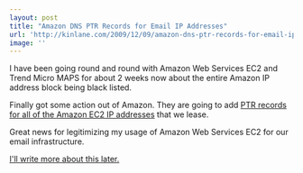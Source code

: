 ```yaml
---
layout: post
title: "Amazon DNS PTR Records for Email IP Addresses"
url: 'http://kinlane.com/2009/12/09/amazon-dns-ptr-records-for-email-ip-addresses/'
image: ''
---
```


I have been going round and round with Amazon Web Services EC2 and Trend Micro MAPS for about 2 weeks now about the entire Amazon IP address block being black listed.

Finally got some action out of Amazon. They are going to add [PTR records for all of the Amazon EC2 IP addresses][1] that we lease.

Great news for legitimizing my usage of Amazon Web Services EC2 for our email infrastructure.

[I'll write more about this later.][1]

   [1]: http://www.kinlane.com/?p=1095
